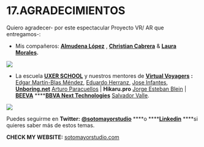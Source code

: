 # 17.AGRADECIMIENTOS

Quiero agradecer- por este espectacular Proyecto VR/ AR que entregamos-:

* Mis compañeros: [**Almudena López**](https://www.linkedin.com/in/almulopez/) , [**Christian Cabrera**](https://www.linkedin.com/in/christiancabrerajimenez/) & [**Laura Morales**](https://www.linkedin.com/in/laurammorales/)**.**

![](https://cdn-images-1.medium.com/max/1760/1*3vEkC8lWC6bhJdoaXw6LKg.jpeg)

* La escuela [**UXER SCHOOL**](https://www.uxerschool.com/cursos/vr-design-immersive/) y nuestros mentores de [**Virtual Voyagers**](http://vgers.com/) **:** [Edgar Martín-Blas Méndez](https://www.linkedin.com/in/ACoAAAJCBYEB27PL6hh60kda8HgK_n1NvUkZVJ4/), [Eduardo Herranz](https://www.linkedin.com/in/ACoAAAMcJdsBmdMok6hOSCupQSo6D2OmH0nlBlw/), [Jose Infantes](https://www.linkedin.com/in/jose-infantes-a0a0a311/), [**Unboring.net**](https://www.linkedin.com/company/1301195/) [Arturo Paracuellos](https://www.linkedin.com/in/ACoAAAFeQcMB0EkXLNuQrfmk2b-8abS5s1xq6DQ/) \| **Hikaru.pro** [Jorge Esteban Blein](https://www.linkedin.com/in/ACoAAAe-QW8B9MCxmCBgxJAg1HzU-ykHT76Wymo/) \| [**BEEVA**](https://www.linkedin.com/company/639147/) ****[**BBVA Next Technologies**](https://www.linkedin.com/company/11755967/) [Salvador Valle](https://www.linkedin.com/in/ACoAAAGze1oBNBxBklM60L5QqiLPXCejaqBMv3Y/).

![](https://cdn-images-1.medium.com/max/1760/1*4FHMxZIHu_wNep-fHk3zDQ.jpeg)

Puedes seguirme en **Twitter:** [**@sotomayorstudio**](https://twitter.com/sotomayorstudio) ****o ****[**Linkedin**](https://www.linkedin.com/in/lauransotomayor/) ****si quieres saber más de estos temas.

**CHECK MY WEBSITE:** [sotomayorstudio.com](https://www.sotomayorstudio.com/)

